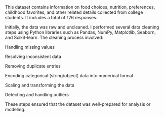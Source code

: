 This dataset contains information on food choices, nutrition, preferences, childhood favorites, and other related details collected from college students. It includes a total of 126 responses.

Initially, the data was raw and uncleaned. I performed several data cleaning steps using Python libraries such as Pandas, NumPy, Matplotlib, Seaborn, and Scikit-learn. The cleaning process involved:

Handling missing values

Resolving inconsistent data

Removing duplicate entries

Encoding categorical (string/object) data into numerical format

Scaling and transforming the data

Detecting and handling outliers

These steps ensured that the dataset was well-prepared for analysis or modeling.
